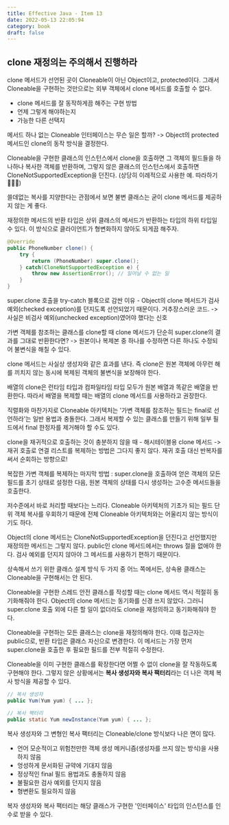 ```yaml
---
title: Effective Java - Item 13
date: 2022-05-13 22:05:94
category: book
draft: false
---
```


## clone 재정의는 주의해서 진행하라

clone 메서드가 선언된 곳이 Cloneable이 아닌 Object이고, protected이다. 그래서 Cloneable을 구현하는 것만으로는 외부 객체에서 clone 메서드를 호출할 수 없다.

- clone 메서드를 잘 동작하게끔 해주는 구현 방법
- 언제 그렇게 해야하는지
- 가능한 다른 선택지

메서드 하나 없는 Cloneable 인터페이스는 무슨 일은 할까? -> Object의 protected 메서드인 clone의 동작 방식을 결정한다.

Cloneable을 구현한 클래스의 인스턴스에서 clone을 호출하면 그 객체의 필드들을 하나하나 복사한 객체를 반환하며, 그렇지 않은 클래스의 인스턴스에서 호출하면 CloneNotSupportedException을 던진다. (상당히 이례적으로 사용한 예. 따라하기🙅🏻‍♂️)

쓸데없는 복사를 지양한다는 관점에서 보면 불변 클래스는 굳이 clone 메서드를 제공하지 않는 게 좋다.

재정의한 메서드의 반환 타입은 상위 클래스의 메서드가 반환하는 타입의 하위 타입일 수 있다. 이 방식으로 클라이언트가 형변화하지 않아도 되게끔 해주자.

```java
@Override
public PhoneNumber clone() {
    try {
        return (PhoneNumber) super.clone();
    } catch(CloneNotSupportedException e) {
        throw new AssertionError(); // 일어날 수 없는 일
    }
}
```

super.clone 호출을 try-catch 블록으로 감싼 이유 - Object의 clone 메서드가 검사 예외(checked exception)를 던지도록 선언되었기 때문이다. 거추장스러운 코드. -> 사실은 비검사 예외(unchecked exception)였어야 했다는 신호

가변 객체를 참조하는 클래스를 clone할 때 clone 메서드가 단순히 super.clone의 결과를 그대로 반환한다면? -> 원본이나 복제본 중 하나를 수정하면 다른 하나도 수정되어 불변식을 해칠 수 있다.

clone 메서드는 사실상 생성자와 같은 효과를 낸다. 즉 clone은 원본 객체에 아무런 해를 끼치지 않는 동시에 복제된 객체의 불변식을 보장해야 한다.

배열의 clone은 런타임 타입과 컴파일타임 타입 모두가 원본 배열과 똑같은 배열을 반환한다. 따라서 배열을 복제할 때는 배열의 clone 메서드를 사용하라고 권장한다.

직렬화와 마찬가지로 Cloneable 아키텍처는 '가변 객체를 참조하는 필드는 final로 선언하라'는 일반 용법과 충돌한다. 그래서 복제할 수 있는 클래스를 만들기 위해 일부 필드에서 final 한정자를 제거해야 할 수도 있다.

clone을 재귀적으로 호출하는 것이 충분하지 않을 때 - 해시테이블용 clone 메서드 -> 재귀 호출로 연결 리스트를 복제하는 방법은 그다지 좋지 않다. 재귀 호출 대신 반복자를 써서 순회하는 방향으로!

복잡한 가변 객체를 복제하는 마지막 방법 : super.clone을 호출하여 얻은 객체의 모든 필드를 초기 상태로 설정한 다음, 원본 객체의 상태를 다시 생성하는 고수준 메서드들을 호출한다.

저수준에서 바로 처리할 때보다는 느리다. Cloneable 아키텍처의 기초가 되는 필드 단위 객체 복사를 우회하기 때문에 전체 Cloneable 아키텍처와는 어울리지 않는 방식이기도 하다.

Object의 clone 메서드는 CloneNotSupportedException을 던진다고 선언했지만 재정의한 메서드는 그렇지 않다. public인 clone 메서드에서는 throws 절을 없애야 한다. 검사 예외를 던지지 않아야 그 메서드를 사용하기 편하기 때문이다.

상속해서 쓰기 위한 클래스 설계 방식 두 가지 중 어느 쪽에서든, 상속용 클래스는 Cloneable을 구현해서는 안 된다.

Cloneable을 구현한 스레드 안전 클래스를 작성할 때는 clone 메서드 역시 적절히 동기화해줘야 한다. Object의 clone 메서드는 동기화를 신경 쓰지 않았다. 그러니 super.clone 호출 외에 다른 할 일이 없더라도 clone을 재정의하고 동기화해줘야 한다.

Cloneable을 구현하는 모든 클래스는 clone을 재정의해야 한다. 이때 접근자는 public으로, 반환 타입은 클래스 자신으로 변경한다. 이 메서드는 가장 먼저 super.clone을 호출한 후 필요한 필드를 전부 적절히 수정한다.

Cloneable을 이미 구현한 클래스를 확장한다면 어쩔 수 없이 clone을 잘 작동하도록 구현해야 한다. 그렇지 않은 상황에서는 **복사 생성자와 복사 팩터리**라는 더 나은 객체 복사 방식을 제공할 수 있다.

```java
// 복사 생성자
public Yum(Yum yum) { ... };

// 복사 팩터리
public static Yum newInstance(Yum yum) { ... };
```

복사 생성자와 그 변형인 복사 팩터리는 Cloneable/clone 방식보다 나은 면이 많다.
- 언어 모순적이고 위험천만한 객체 생성 메커니즘(생성자를 쓰지 않는 방식)을 사용하지 않음
- 엉성하게 문서화된 규약에 기대지 않음
- 정상적인 final 필드 용법과도 충돌하지 않음
- 불필요한 검사 예외를 던지지 않음
- 형변환도 필요하지 않음

복자 생성자와 복사 팩터리는 해당 클래스가 구현한 '인터페이스' 타입의 인스턴스를 인수로 받을 수 있다.